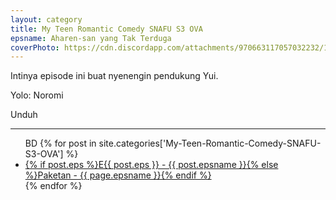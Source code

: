 ```yaml
---
layout: category
title: My Teen Romantic Comedy SNAFU S3 OVA
epsname: Aharen-san yang Tak Terduga
coverPhoto: https://cdn.discordapp.com/attachments/970663117057032232/1104839507859218432/mpv-shot0257.jpg
---
```


Intinya episode ini buat nyenengin pendukung Yui.

Yolo: Noromi

Unduh

---
  <ul>
  BD
    {% for post in site.categories['My-Teen-Romantic-Comedy-SNAFU-S3-OVA'] %}
  <li><a class="white pinkhover" href="{{ site.baseurl }}{{ post.url }}">{% if post.eps %}E{{ post.eps }} - {{ post.epsname }}{% else %}Paketan - {{ page.epsname }}{% endif %}</a></li>
  {% endfor %}<br>
  </ul>